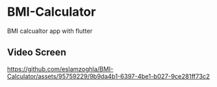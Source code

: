 # BMI-Calculator
BMI calcualtor app with flutter
## Video Screen

https://github.com/eslamzoghla/BMI-Calculator/assets/95759229/9b9da4b1-6397-4be1-b027-9ce281ff73c2

